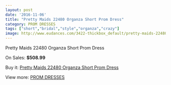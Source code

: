 ```yaml
---
layout: post
date: '2016-11-06'
title: "Pretty Maids 22480 Organza Short Prom Dress"
category: PROM DRESSES
tags: ["short","bridal","style","organza","crazy"]
image: http://www.eudances.com/3422-thickbox_default/pretty-maids-22480-organza-short-prom-dress.jpg
---
```

Pretty Maids 22480 Organza Short Prom Dress

On Sales: **$508.99**
<a href="https://www.eudances.com/en/prom-dresses/1160-pretty-maids-22480-organza-short-prom-dress.html"><amp-img layout="responsive" width="600" height="600" src="//www.eudances.com/3422-thickbox_default/pretty-maids-22480-organza-short-prom-dress.jpg" alt="Pretty Maids 22480 Organza Short Prom Dress 0" /></a>
<a href="https://www.eudances.com/en/prom-dresses/1160-pretty-maids-22480-organza-short-prom-dress.html"><amp-img layout="responsive" width="600" height="600" src="//www.eudances.com/3423-thickbox_default/pretty-maids-22480-organza-short-prom-dress.jpg" alt="Pretty Maids 22480 Organza Short Prom Dress 1" /></a>

Buy it: [Pretty Maids 22480 Organza Short Prom Dress](https://www.eudances.com/en/prom-dresses/1160-pretty-maids-22480-organza-short-prom-dress.html "Pretty Maids 22480 Organza Short Prom Dress")

View more: [PROM DRESSES](https://www.eudances.com/en/13-prom-dresses "PROM DRESSES")